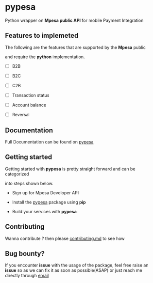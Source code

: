 # pypesa
Python wrapper on **Mpesa public API** for mobile Payment Integration 


## Features to implemeted 

The following are the features that are supported by the **Mpesa** public

and require the **python** implementation.


- [ ] B2B 
- [ ] B2C
- [ ] C2B
- [ ] Transaction status 
- [ ] Account balance
- [ ] Reversal 


## Documentation 

Full Documentation can be found on [pypesa](http://pypesa.github.io)


## Getting started 

Getting started with **pypesa** is pretty straight forward and can be categorized 

into steps shown below.

- Sign up for Mpesa Developer API 

- Install the [pypesa](http://pypesa.github.io) package using **pip**

- Build your services with **pypesa**



## Contributing 

Wanna contribute ? then please [contributing.md](http://pypesa.github.io/contributing) to see how 


## Bug bounty?

If you encounter **issue** with the usage of the package, feel free raise an **issue** so as 
we can fix it as soon as possible(ASAP) or just reach me directly through [email](isaackeinstein@gmail.com)




